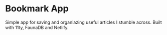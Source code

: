 # Bookmark App

Simple app for saving and organiazing useful articles I stumble across. Built with 11ty, FaunaDB and Netlify.
